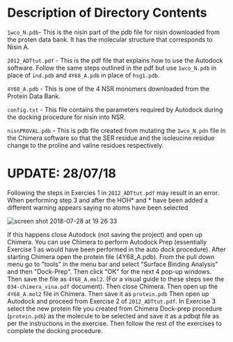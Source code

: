 Description of Directory Contents
=================================

```1wco_N.pdb```- This is the nisin part of the pdb file for nisin downloaded from the proten data bank. It has the molecular structure that corresponds to Nisin A.

```2012_ADTtut.pdf``` - This is the pdf file that explains how to use the Autodock software. Follow the same steps outlined in the pdf but use ```1wco_N.pdb``` in place of ```ind.pdb``` and ```4Y68_A.pdb``` in place of ```hsg1.pdb```.

```4Y68_A.pdb``` - This is one of the 4 NSR monomers downloaded from the Protein Data Bank.

```config.txt``` - This file contains the parameters required by Autodock during the docking procedure for nisin into NSR.

```nisnPROVAL.pdb``` - This is pdb file created from mutating the ```1wco_N.pdn``` file in the Chimera software so that the SER residue and the isoleucine residue change to the proline and valine residues respectively.  


UPDATE: 28/07/18
================

Following the steps in Exercies 1 in ```2012_ADTtut.pdf``` may result in an error. When performing step 3 and after the HOH* and * have been added a different warning appears saying no atoms have been selected

![screen shot 2018-07-28 at 19 26 33](https://user-images.githubusercontent.com/13021392/43359623-2dc49252-929d-11e8-8a3c-8ff111e5d650.png)

If this happens close Autodock (not saving the project) and open up Chimera. You can use Chimera to perform Autodock Prep (essentially Exercise 1 as would have been performed in the auto dock procedure). After starting Chimera open the protein file (4Y68_A.pdb). From the pull down menu go to "tools" in the menu bar and select "Surface Binding Analysis" and then "Dock-Prep". Then click "OK" for the next 4 pop-up windows. Then save the file as ```4Y68_A.mol2```. (For a visual guide to these steps see the ```034-chimera_vina.pdf``` document). Then close Chimera. Then open up the ```4Y68_A.mol2``` file in Chimera. Then save it as ```protein.pdb``` Then open up Autodock and proceed from Exercise 2 of ```2012_ADTtut.pdf```. In Exercise 3 select the new protein file you created from Chimera Dock-prep procedure (```protein.pdb```) as the molecule to be selected and save it as a pdbqt file as per the instructions in the exercise. Then follow the rest of the exercises to complete the docking procedure.
